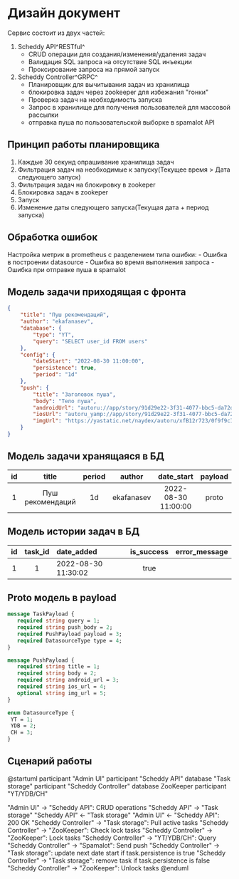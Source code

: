# Дизайн документ

Сервис состоит из двух частей:
1. Scheddy API^RESTful^
    - CRUD операции для создания/изменения/удаления задач
    - Валидация SQL запроса на отсутствие SQL инъекции
    - Проксирование запроса на прямой запуск
2. Scheddy Controller^GRPC^
    - Планировщик для вычитывания задач из хранилища
    - блокировка задач через zookeeper для избежания "гонки"
    - Проверка задач на необходимость запуска
    - Запрос в хранилище для получения пользователей для массовой рассылки
    - отправка пуша по пользовательской выборке в spamalot API

## Принцип работы планировщика
1. Каждые 30 секунд опрашивание хранилища задач
2. Фильтрация задач на необходимые к запуску(Текущее время > Дата следующего запуск)
3. Фильтрация задач на блокировку в zookeper
4. Блокировка задач в zookeper
5. Запуск
6. Изменение даты следующего запуска(Текущая дата + период запуска)

## Обработка ошибок

Настройка метрик в prometheus с разделением типа ошибки:
    - Ошибка в построении datasource
    - Ошибка во время выполнения запроса
    - Ошибка при отправке пуша в spamalot

## Модель задачи приходящая с фронта

```json
{
    "title": "Пуш рекомендаций",
    "author": "ekafanasev",
    "database": {
        "type": "YT",
        "query": "SELECT user_id FROM users"
    },
    "config": {
        "dateStart": "2022-08-30 11:00:00",
        "persistence": true,
        "period": "1d"
    },
    "push": {
        "title": "Заголовок пуша",
        "body": "Тело пуша",
        "androidUrl": "autoru://app/story/91d29e22-3f31-4077-bbc5-da72db344c90",
        "iosUrl": "autoru_yamp://app/story/91d29e22-3f31-4077-bbc5-da72db344c90",
        "imgUrl": "https://yastatic.net/naydex/autoru/xfB12r723/0f9f9cI18xWg/ms1jjREBxTmKE5Q_axs2_8UKDaH23DV-tyqlRChJiOV7nvgtNLRbZXCac56OZx8b3uKz0JPDMjv3RWSDhCNU0J4NQvkQlEBY-4JUC35OQn4kb8ngBk-XyHUp1_YqSk5GiY_diRFFrwG2XMNqquB6P4tldlHllETY1XN01EKB1HBZPRB8BtG1Gu-Blm0aGeUZhPgcJJRPJQvmWedn2Xp-9QvMjXtwk-5T5c2nmSuj-LyIxXfiZwb02_Qz1iWBoSQSA"
    }
}
```

## Модель задачи хранящаяся в БД

| id  |      title       | period |   author   |     date_start      | payload  |
|:---:|:----------------:|:------:|:----------:|:-------------------:|:--------:|
|  1  | Пуш рекомендаций |   1d   | ekafanasev | 2022-08-30 11:00:00 |  proto   |

## Модель истории задач в БД

| id  | task_id | date_added          | is_success | error_message |
|:---:|:-------:|:--------------------|:----------:|:-------------:|
|  1  |    1    | 2022-08-30 11:30:02 |    true    ||

## Proto модель в payload
 ```protobuf
 message TaskPayload {
    required string query = 1;
    required string push_body = 2;
    required PushPayload payload = 3;
    required DatasourceType type = 4;
}

message PushPayload {
    required string title = 1;
    required string body = 2;
    required string android_url = 3;
    required string ios_url = 4;
    optional string img_url = 5;
}

enum DatasourceType {
  YT = 1;
  YDB = 2;
  CH = 3;
}
 ```


## Сценарий работы

@startuml
participant "Admin UI"
participant "Scheddy API"
database "Task storage"
participant "Scheddy Controller"
database ZooKeeper
participant "YT/YDB/CH"

"Admin UI" -> "Scheddy API": CRUD operations
"Scheddy API" -> "Task storage"
"Scheddy API" <- "Task storage"
"Admin UI" <- "Scheddy API": 200 OK
"Scheddy Controller" -> "Task storage": Pull active tasks
"Scheddy Controller" -> "ZooKeeper": Check lock tasks
"Scheddy Controller" -> "ZooKeeper": Lock tasks
"Scheddy Controller" -> "YT/YDB/CH": Query
"Scheddy Controller" -> "Spamalot": Send push
"Scheddy Controller" -> "Task storage": update next date start if task.persistence is true
"Scheddy Controller" -> "Task storage": remove task if task.persistence is false
"Scheddy Controller" -> "ZooKeeper": Unlock tasks
@enduml



